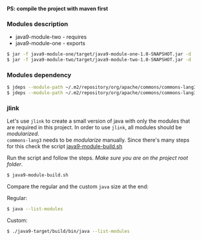 **PS: compile the project with maven first**

### Modules description

* java9-module-two - requires
* java9-module-one - exports

```bash
$ jar -f java9-module-one/target/java9-module-one-1.0-SNAPSHOT.jar -d
$ jar -f java9-module-two/target/java9-module-two-1.0-SNAPSHOT.jar -d
```
 
### Modules dependency

```bash
$ jdeps --module-path ~/.m2/repository/org/apache/commons/commons-lang3/3.9/commons-lang3-3.9.jar -s java9-module-one/target/java9-module-one-1.0-SNAPSHOT.jar
$ jdeps --module-path ~/.m2/repository/org/apache/commons/commons-lang3/3.9/commons-lang3-3.9.jar:java9-module-one/target/java9-module-one-1.0-SNAPSHOT.jar -s java9-module-two/target/java9-module-two-1.0-SNAPSHOT.jar
```

### jlink

Let's use `jlink` to create a small version of java with only the modules that are required in this project.
In order to use `jlink`, all modules should be _modularized_.  
`commons-lang3` needs to be _modularize_ manually.
Since there's many steps for this check the script [java9-module-build.sh](../java9-module-build.sh)

Run the script and follow the steps. _Make sure you are on the project root folder_.
```bash
$ java9-module-build.sh
```

Compare the regular and the custom `java` size at the end:

Regular:
```bash
$ java --list-modules
```

Custom:
```bash
$ ./java9-target/build/bin/java --list-modules
```
